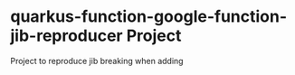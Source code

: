 # quarkus-function-google-function-jib-reproducer Project

Project to reproduce jib breaking when adding 
